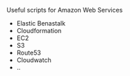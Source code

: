 Useful scripts for Amazon Web Services
 * Elastic Benastalk
 * Cloudformation
 * EC2
 * S3
 * Route53
 * Cloudwatch
 * ..
